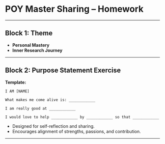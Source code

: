 # POY Master Sharing – Homework  

---

## Block 1: Theme
- **Personal Mastery**  
- **Inner Research Journey**  

---

## Block 2: Purpose Statement Exercise
**Template:**  
```
I AM [NAME]  

What makes me come alive is: ____________  

I am really good at ____________  

I would love to help ____________ by ____________ so that ____________  
```

- Designed for self-reflection and sharing.  
- Encourages alignment of strengths, passions, and contribution.  

---
